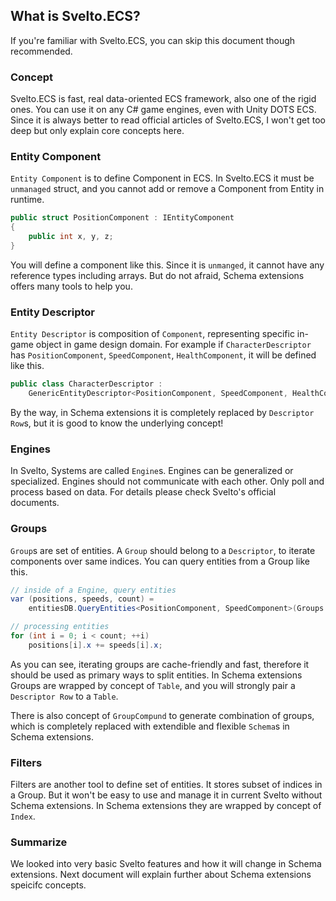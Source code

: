 ## What is Svelto.ECS?
If you're familiar with Svelto.ECS, you can skip this document though recommended.

### Concept
Svelto.ECS is fast, real data-oriented ECS framework, also one of the rigid ones. You can use it on any C# game engines, even with Unity DOTS ECS. Since it is always better to read official articles of Svelto.ECS, I won't get too deep but only explain core concepts here.

### Entity Component
`Entity Component` is to define Component in ECS. In Svelto.ECS it must be `unmanaged` struct, and you cannot add or remove a Component from Entity in runtime.
```csharp
public struct PositionComponent : IEntityComponent
{
    public int x, y, z;
}
```
You will define a component like this. Since it is `unmanged`, it cannot have any reference types including arrays. But do not afraid, Schema extensions offers many tools to help you.

### Entity Descriptor
`Entity Descriptor` is composition of `Component`, representing specific in-game object in game design domain. For example if `CharacterDescriptor` has `PositionComponent`, `SpeedComponent`, `HealthComponent`, it will be defined like this.
```csharp
public class CharacterDescriptor :
    GenericEntityDescriptor<PositionComponent, SpeedComponent, HealthComponent> { }
```
By the way, in Schema extensions it is completely replaced by `Descriptor Row`s, but it is good to know the underlying concept!

### Engines
In Svelto, Systems are called `Engine`s. Engines can be generalized or specialized. Engines should not communicate with each other. Only poll and process based on data. For details please check Svelto's official documents.

### Groups
`Group`s are set of entities. A `Group` should belong to a `Descriptor`, to iterate components over same indices. You can query entities from a Group like this.
```csharp
// inside of a Engine, query entities
var (positions, speeds, count) =
    entitiesDB.QueryEntities<PositionComponent, SpeedComponent>(Groups.MovingCharacter);

// processing entities
for (int i = 0; i < count; ++i)
    positions[i].x += speeds[i].x;
```
As you can see, iterating groups are cache-friendly and fast, therefore it should be used as primary ways to split entities. In Schema extensions Groups are wrapped by concept of `Table`, and you will strongly pair a `Descriptor Row` to a `Table`.

There is also concept of `GroupCompund` to generate combination of groups, which is completely replaced with extendible and flexible `Schema`s in Schema extensions.

### Filters
Filters are another tool to define set of entities. It stores subset of indices in a Group. But it won't be easy to use and manage it in current Svelto without Schema extensions. In Schema extensions they are wrapped by concept of `Index`.

### Summarize
We looked into very basic Svelto features and how it will change in Schema extensions. Next document will explain further about Schema extensions speicifc concepts.
